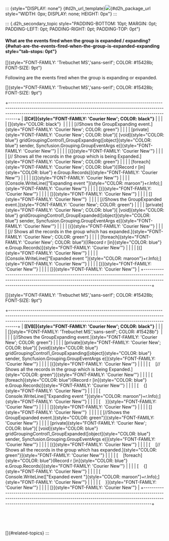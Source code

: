 ::: {style="DISPLAY: none"}
[](ms-xhelp:///?Id=d2h_url_template){#d2h_url_template}![](!package_url!){#d2h_package_url style="WIDTH: 0px; DISPLAY: none; HEIGHT: 0px"}
:::

::: {.d2h_secondary_topic style="PADDING-BOTTOM: 10pt; MARGIN: 0pt; PADDING-LEFT: 0pt; PADDING-RIGHT: 0pt; PADDING-TOP: 0pt"}
#### What are the events fired when the group is expanded / expanding? {#what-are-the-events-fired-when-the-group-is-expanded-expanding style="tab-stops: 0pt"}

[]{style="FONT-FAMILY: 'Trebuchet MS','sans-serif'; COLOR: #15428b; FONT-SIZE: 9pt"} 

Following are the events fired when the group is expanding or expanded.

[]{style="FONT-FAMILY: 'Trebuchet MS','sans-serif'; COLOR: #15428b; FONT-SIZE: 9pt"} 

+----------------------------------------------------------------------------------------------------------------------------------------------------------------------------------------------------------------------------------------------+
| **[\[C#\]]{style="FONT-FAMILY: 'Courier New'; COLOR: black"}**                                                                                                                                                                               |
|                                                                                                                                                                                                                                              |
| []{style="COLOR: black"}                                                                                                                                                                                                                     |
|                                                                                                                                                                                                                                              |
| [//Shows the GroupExpanding event.]{style="FONT-FAMILY: 'Courier New'; COLOR: green"}                                                                                                                                                        |
|                                                                                                                                                                                                                                              |
| [private]{style="FONT-FAMILY: 'Courier New'; COLOR: blue"}[ [void]{style="COLOR: blue"} gridGroupingControl1_GroupExpanding([object]{style="COLOR: blue"} sender, Syncfusion.Grouping.GroupEventArgs e)]{style="FONT-FAMILY: 'Courier New'"} |
|                                                                                                                                                                                                                                              |
| [{]{style="FONT-FAMILY: 'Courier New'"}                                                                                                                                                                                                      |
|                                                                                                                                                                                                                                              |
| [// Shows all the records in the group which is being Expanded.]{style="FONT-FAMILY: 'Courier New'; COLOR: green"}                                                                                                                           |
|                                                                                                                                                                                                                                              |
| [foreach]{style="FONT-FAMILY: 'Courier New'; COLOR: blue"}[(Record r [in]{style="COLOR: blue"} e.Group.Records)]{style="FONT-FAMILY: 'Courier New'"}                                                                                         |
|                                                                                                                                                                                                                                              |
| [{]{style="FONT-FAMILY: 'Courier New'"}                                                                                                                                                                                                      |
|                                                                                                                                                                                                                                              |
| [Console.WriteLine([\"Expanding event \"]{style="COLOR: maroon"}+r.Info);]{style="FONT-FAMILY: 'Courier New'"}                                                                                                                               |
|                                                                                                                                                                                                                                              |
| [}]{style="FONT-FAMILY: 'Courier New'"}                                                                                                                                                                                                      |
|                                                                                                                                                                                                                                              |
| [}]{style="FONT-FAMILY: 'Courier New'"}                                                                                                                                                                                                      |
|                                                                                                                                                                                                                                              |
| []{style="FONT-FAMILY: 'Courier New'"}                                                                                                                                                                                                       |
|                                                                                                                                                                                                                                              |
| [//Shows the GroupExpanded event.]{style="FONT-FAMILY: 'Courier New'; COLOR: green"}                                                                                                                                                         |
|                                                                                                                                                                                                                                              |
| [private]{style="FONT-FAMILY: 'Courier New'; COLOR: blue"}[ [void]{style="COLOR: blue"} gridGroupingControl1_GroupExpanded([object]{style="COLOR: blue"} sender, Syncfusion.Grouping.GroupEventArgs e)]{style="FONT-FAMILY: 'Courier New'"}  |
|                                                                                                                                                                                                                                              |
| [{]{style="FONT-FAMILY: 'Courier New'"}                                                                                                                                                                                                      |
|                                                                                                                                                                                                                                              |
| [// Shows all the records in the group which has expanded.]{style="FONT-FAMILY: 'Courier New'; COLOR: green"}                                                                                                                                |
|                                                                                                                                                                                                                                              |
| [foreach]{style="FONT-FAMILY: 'Courier New'; COLOR: blue"}[(Record r [in]{style="COLOR: blue"} e.Group.Records)]{style="FONT-FAMILY: 'Courier New'"}                                                                                         |
|                                                                                                                                                                                                                                              |
| [{]{style="FONT-FAMILY: 'Courier New'"}                                                                                                                                                                                                      |
|                                                                                                                                                                                                                                              |
| [Console.WriteLine([\"Expanded event \"]{style="COLOR: maroon"}+r.Info);]{style="FONT-FAMILY: 'Courier New'"}                                                                                                                                |
|                                                                                                                                                                                                                                              |
| [}]{style="FONT-FAMILY: 'Courier New'"}                                                                                                                                                                                                      |
|                                                                                                                                                                                                                                              |
| [}]{style="FONT-FAMILY: 'Courier New'"}                                                                                                                                                                                                      |
+----------------------------------------------------------------------------------------------------------------------------------------------------------------------------------------------------------------------------------------------+

[]{style="FONT-FAMILY: 'Trebuchet MS','sans-serif'; COLOR: #15428b; FONT-SIZE: 9pt"} 

+----------------------------------------------------------------------------------------------------------------------------------------------------------------------------------------------------------------------------------------------+
| **[\[VB\]]{style="FONT-FAMILY: 'Courier New'; COLOR: black"}**                                                                                                                                                                               |
|                                                                                                                                                                                                                                              |
| []{style="FONT-FAMILY: 'Trebuchet MS','sans-serif'; COLOR: #15428b"}                                                                                                                                                                         |
|                                                                                                                                                                                                                                              |
| [//Shows the GroupExpanding event.]{style="FONT-FAMILY: 'Courier New'; COLOR: green"}                                                                                                                                                        |
|                                                                                                                                                                                                                                              |
| [private]{style="FONT-FAMILY: 'Courier New'; COLOR: blue"}[ [void]{style="COLOR: blue"} gridGroupingControl1_GroupExpanding([object]{style="COLOR: blue"} sender, Syncfusion.Grouping.GroupEventArgs e)]{style="FONT-FAMILY: 'Courier New'"} |
|                                                                                                                                                                                                                                              |
| [{]{style="FONT-FAMILY: 'Courier New'"}                                                                                                                                                                                                      |
|                                                                                                                                                                                                                                              |
| [    [// Shows all the records in the group which is being Expanded.]{style="COLOR: green"}]{style="FONT-FAMILY: 'Courier New'"}                                                                                                             |
|                                                                                                                                                                                                                                              |
| [    [foreach]{style="COLOR: blue"}(Record r [in]{style="COLOR: blue"} e.Group.Records)]{style="FONT-FAMILY: 'Courier New'"}                                                                                                                 |
|                                                                                                                                                                                                                                              |
| [    {]{style="FONT-FAMILY: 'Courier New'"}                                                                                                                                                                                                  |
|                                                                                                                                                                                                                                              |
| [        Console.WriteLine([\"Expanding event \"]{style="COLOR: maroon"}+r.Info);]{style="FONT-FAMILY: 'Courier New'"}                                                                                                                       |
|                                                                                                                                                                                                                                              |
| [    }]{style="FONT-FAMILY: 'Courier New'"}                                                                                                                                                                                                  |
|                                                                                                                                                                                                                                              |
| [}]{style="FONT-FAMILY: 'Courier New'"}                                                                                                                                                                                                      |
|                                                                                                                                                                                                                                              |
| []{style="FONT-FAMILY: 'Courier New'"}                                                                                                                                                                                                       |
|                                                                                                                                                                                                                                              |
| [ [//Shows the GroupExpanded event.]{style="COLOR: green"}]{style="FONT-FAMILY: 'Courier New'"}                                                                                                                                              |
|                                                                                                                                                                                                                                              |
| [private]{style="FONT-FAMILY: 'Courier New'; COLOR: blue"}[ [void]{style="COLOR: blue"} gridGroupingControl1_GroupExpanded([object]{style="COLOR: blue"} sender, Syncfusion.Grouping.GroupEventArgs e)]{style="FONT-FAMILY: 'Courier New'"}  |
|                                                                                                                                                                                                                                              |
| [{]{style="FONT-FAMILY: 'Courier New'"}                                                                                                                                                                                                      |
|                                                                                                                                                                                                                                              |
| [    [// Shows all the records in the group which has expanded.]{style="COLOR: green"}]{style="FONT-FAMILY: 'Courier New'"}                                                                                                                  |
|                                                                                                                                                                                                                                              |
| [    [foreach]{style="COLOR: blue"}(Record r [in]{style="COLOR: blue"} e.Group.Records)]{style="FONT-FAMILY: 'Courier New'"}                                                                                                                 |
|                                                                                                                                                                                                                                              |
| [    {]{style="FONT-FAMILY: 'Courier New'"}                                                                                                                                                                                                  |
|                                                                                                                                                                                                                                              |
| [        Console.WriteLine([\"Expanded event \"]{style="COLOR: maroon"}+r.Info);]{style="FONT-FAMILY: 'Courier New'"}                                                                                                                        |
|                                                                                                                                                                                                                                              |
| [    }]{style="FONT-FAMILY: 'Courier New'"}                                                                                                                                                                                                  |
|                                                                                                                                                                                                                                              |
| [}]{style="FONT-FAMILY: 'Courier New'"}                                                                                                                                                                                                      |
+----------------------------------------------------------------------------------------------------------------------------------------------------------------------------------------------------------------------------------------------+

 

 

[]{#related-topics}
:::
